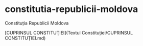 # constitutia-republicii-moldova
Constituția Republicii Moldova

[CUPRINSUL CONSTITUŢIEI](Textul Constituției/CUPRINSUL CONSTITUŢIEI.md)
